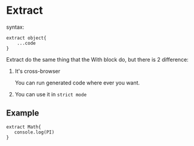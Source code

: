 # Extract
syntax:
```
extract object{
    ...code
}
```
Extract do the same thing that the With block do, but there is 2 difference:
 1. It's cross-browser
    
    You can run generated code where ever you want. 
    
 2. You can use it in `strict mode`
 
 ## Example
 ```esy
 extract Math{
 	console.log(PI)
 }
 ```

